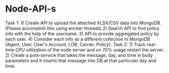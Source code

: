 # Node-API-s
Task 1: 1) Create API to upload the attached XLSX/CSV data into MongoDB. (Please accomplish this using worker threads) 2) Search API to find policy info with the help of the username. 3) API to provide aggregated policy by each user. 4) Consider each info as a different collection in MongoDB (Agent, User, User's Account, LOB, Carrier, Policy).  Task 2: 1) Track real-time CPU utilization of the node server and on 70% usage restart the server. 2) Create a post-service that takes the message, day, and time in body parameters and it inserts that message into DB at that particular day and time.
